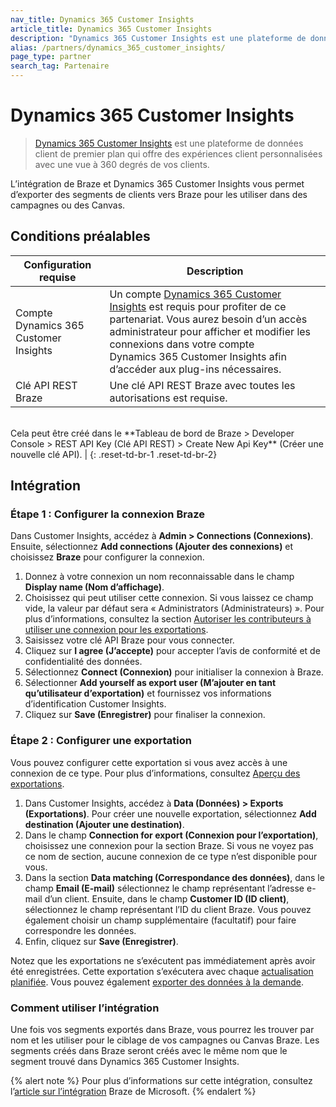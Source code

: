 ```yaml
---
nav_title: Dynamics 365 Customer Insights 
article_title: Dynamics 365 Customer Insights 
description: "Dynamics 365 Customer Insights est une plateforme de données client de premier plan qui vous permet d’exporter des segments de clients vers Braze pour les utiliser dans des campagnes ou des Canvas."
alias: /partners/dynamics_365_customer_insights/
page_type: partner
search_tag: Partenaire
---
```


# Dynamics 365 Customer Insights 
 
> [Dynamics 365 Customer Insights](https://dynamics.microsoft.com/en-gb/ai/customer-insights/) est une plateforme de données client de premier plan qui offre des expériences client personnalisées avec une vue à 360 degrés de vos clients.

L’intégration de Braze et Dynamics 365 Customer Insights vous permet d’exporter des segments de clients vers Braze pour les utiliser dans des campagnes ou des Canvas.

## Conditions préalables

| Configuration requise | Description |
| ----------- | ----------- |
| Compte Dynamics 365 Customer Insights  | Un compte [Dynamics 365 Customer Insights](https://dynamics.microsoft.com/en-gb/ai/customer-insights/) est requis pour profiter de ce partenariat. Vous aurez besoin d’un accès administrateur pour afficher et modifier les connexions dans votre compte Dynamics 365 Customer Insights afin d’accéder aux plug-ins nécessaires. |
| Clé API REST Braze | Une clé API REST Braze avec toutes les autorisations est requise. <br>
<br>
 Cela peut être créé dans le **Tableau de bord de Braze > Developer Console > REST API Key (Clé API REST) > Create New Api Key** (Créer une nouvelle clé API). |
{: .reset-td-br-1 .reset-td-br-2}

## Intégration

### Étape 1 : Configurer la connexion Braze

Dans Customer Insights, accédez à **Admin > Connections (Connexions)**. Ensuite, sélectionnez **Add connections (Ajouter des connexions)** et choisissez **Braze** pour configurer la connexion. 

1. Donnez à votre connexion un nom reconnaissable dans le champ **Display name (Nom d’affichage)**. 
2. Choisissez qui peut utiliser cette connexion. Si vous laissez ce champ vide, la valeur par défaut sera « Administrators (Administrateurs) ». Pour plus d’informations, consultez la section [Autoriser les contributeurs à utiliser une connexion pour les exportations](https://docs.microsoft.com/en-us/dynamics365/customer-insights/connections#allow-contributors-to-use-a-connection-for-exports).
3. Saisissez votre clé API Braze pour vous connecter.
4. Cliquez sur **I agree (J’accepte)** pour accepter l’avis de conformité et de confidentialité des données.
5. Sélectionnez **Connect (Connexion)** pour initialiser la connexion à Braze.
6. Sélectionner **Add yourself as export user (M’ajouter en tant qu’utilisateur d’exportation)** et fournissez vos informations d’identification Customer Insights.
7. Cliquez sur **Save (Enregistrer)** pour finaliser la connexion. 

### Étape 2 : Configurer une exportation

Vous pouvez configurer cette exportation si vous avez accès à une connexion de ce type. Pour plus d’informations, consultez [Aperçu des exportations](https://docs.microsoft.com/en-us/dynamics365/customer-insights/export-destinations#set-up-a-new-export).

1. Dans Customer Insights, accédez à **Data (Données) > Exports (Exportations)**. Pour créer une nouvelle exportation, sélectionnez **Add destination (Ajouter une destination)**.
2. Dans le champ **Connection for export (Connexion pour l’exportation)**, choisissez une connexion pour la section Braze. Si vous ne voyez pas ce nom de section, aucune connexion de ce type n’est disponible pour vous. 
3. Dans la section **Data matching (Correspondance des données)**, dans le champ **Email (E-mail)** sélectionnez le champ représentant l’adresse e-mail d’un client. Ensuite, dans le champ **Customer ID (ID client)**, sélectionnez le champ représentant l’ID du client Braze. Vous pouvez également choisir un champ supplémentaire (facultatif) pour faire correspondre les données. 
4. Enfin, cliquez sur **Save (Enregistrer)**. 

Notez que les exportations ne s’exécutent pas immédiatement après avoir été enregistrées. Cette exportation s’exécutera avec chaque [actualisation planifiée](https://docs.microsoft.com/en-us/dynamics365/customer-insights/system#schedule-tab). Vous pouvez également [exporter des données à la demande](https://docs.microsoft.com/en-us/dynamics365/customer-insights/export-destinations#run-exports-on-demand). 

### Comment utiliser l’intégration

Une fois vos segments exportés dans Braze, vous pourrez les trouver par nom et les utiliser pour le ciblage de vos campagnes ou Canvas Braze. Les segments créés dans Braze seront créés avec le même nom que le segment trouvé dans Dynamics 365 Customer Insights. 

{% alert note %}
Pour plus d’informations sur cette intégration, consultez l’[article sur l’intégration](https://docs.microsoft.com/en-us/dynamics365/customer-insights/export-braze) Braze de Microsoft.
{% endalert %}

[1]: {{site.baseurl}}/developer_guide/rest_api/basics/#endpoints